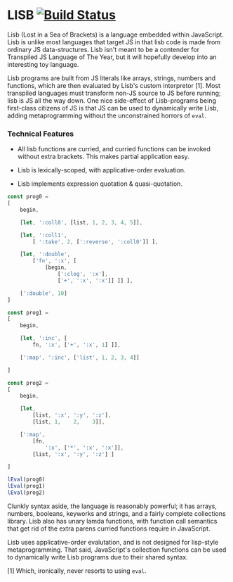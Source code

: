 
LISB [![Build Status](https://travis-ci.org/rgrannell1/lisb.png?branch=master)](https://travis-ci.org/rgrannell1/lisb)
===============================

Lisb (Lost in a Sea of Brackets) is a language embedded within JavaScript. Lisb is unlike most languages that target JS
in that lisb code is made from ordinary JS data-structures. Lisb isn't meant to be a
contender for Transpiled JS Language of The Year, but it will hopefully develop into an interesting
toy language.

Lisb programs are built from JS literals like arrays, strings, numbers and functions, which are
then evaluated by Lisb's custom interpretor [1]. Most transpiled languages must transform non-JS
source to JS before running; lisb is JS all the way down. One nice side-effect of
Lisb-programs being first-class citizens of JS is that JS can be used to dynamically
write Lisb, adding metaprogramming without the unconstrained horrors of `eval`.

### Technical Features

* All lisb functions are curried, and curried functions can be invoked without extra brackets. This
makes partial application easy.

* Lisb is lexically-scoped, with applicative-order evaluation.

* Lisb implements expression quotation & quasi-quotation.

```js
const prog0 =
[
	begin,

	[let, ':coll0', [list, 1, 2, 3, 4, 5]],

	[let, ':coll1',
		[ ':take', 2, [':reverse', ':coll0']] ],

	[let, ':double',
		['fn', ':x', [
			[begin,
				[':clog', ':x'],
				['+', ':x', ':x']] ]] ],

	[':double', 10]
]

const prog1 =
[
	begin,

	[let, ':inc', [
		fn, ':x', ['+', ':x', 1] ]],

	[':map', ':inc', ['list', 1, 2, 3, 4]]

]

const prog2 =
[
	begin,

	[let,
		[list, ':x', ':y', ':z'],
		[list, 1,    2,    3]],

	[':map',
		[fn,
			':x', ['*', ':x', ':x']],
		[list, ':x', ':y', ':z'] ]

]

lEval(prog0)
lEval(prog1)
lEval(prog2)
```

Clunkly syntax aside, the language is reasonably powerful; it has arrays, numbers, booleans,
keyworks and strings, and a fairly complete collections library. Lisb also has unary lamda
functions, with function call semantics that get rid of the extra parens curried functions
require in JavaScript.

Lisb uses applicative-order evalutation, and is not designed for lisp-style metaprogramming. That
said, JavaScript's collection functions can be used to dynamically write Lisb programs due to their
shared syntax.

[1] Which, ironically, never resorts to using `eval`.
